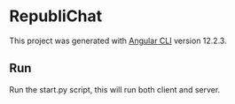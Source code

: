 # RepubliChat

This project was generated with [Angular CLI](https://github.com/angular/angular-cli) version 12.2.3.

## Run

Run the start.py script, this will run both client and server.

